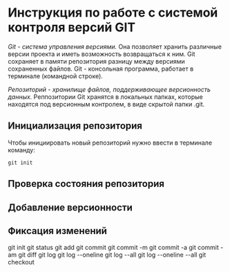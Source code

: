 # **Инструкция по работе с системой контроля версий GIT**

*Git - система управления версиями.* Она позволяет хранить различные версии проекта и иметь возможность возвращаться к ним. Git сохраняет в памяти репозитория разницу между версиями сохраненных файлов. Git - консольная программа, работает в терминале (командной строке).

*Репозиторий - хранилище файлов, поддерживающее версионность данных.* Реппозитории Git хранятся в локальных папках, которые находятся под версионным контролем, в виде скрытой папки .git. 

## Инициализация репозитория

Чтобы инициировать новый репозиторий нужно ввести в терминале команду:

    git init

## Проверка состояния репозитория

## Добавление версионности

## Фиксация изменений


git init
git status
git add
git commit
git commit -m
git commit -a
git commit -am
git diff
git log
git log --oneline
git log --all
git log --oneline --all
git checkout